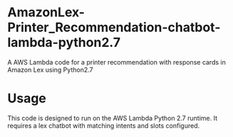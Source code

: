 # AmazonLex-Printer_Recommendation-chatbot-lambda-python2.7
A AWS Lambda code for a printer recommendation with response cards in Amazon Lex using Python2.7
# Usage
This code is designed to run on the AWS Lambda Python 2.7 runtime. It requires a lex chatbot with matching intents and slots configured.
